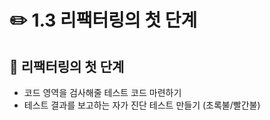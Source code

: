 # ✏️ 1.3 리팩터링의 첫 단계

## 🔗 **리팩터링의 첫 단계**

* 코드 영역을 검사해줄 테스트 코드 마련하기
* 테스트 결과를 보고하는 자가 진단 테스트 만들기 (초록불/빨간불)
